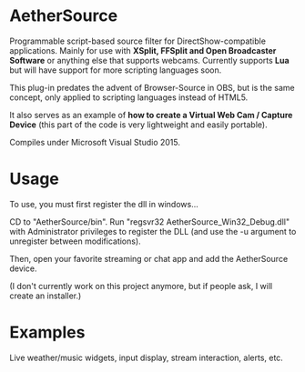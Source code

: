 # AetherSource
Programmable script-based source filter for DirectShow-compatible applications. Mainly for use with **XSplit, FFSplit and Open Broadcaster Software** or anything else that supports webcams. Currently supports **Lua** but will have support for more scripting languages soon.

This plug-in predates the advent of Browser-Source in OBS, but is the same concept, only applied to scripting languages instead of HTML5.

It also serves as an example of **how to create a Virtual Web Cam / Capture Device** (this part of the code is very lightweight and easily portable).

Compiles under Microsoft Visual Studio 2015.

# Usage
To use, you must first register the dll in windows...

CD to "AetherSource/bin".
Run "regsvr32 AetherSource_Win32_Debug.dll" with Administrator privileges to register the DLL (and use the -u argument to unregister between modifications).

Then, open your favorite streaming or chat app and add the AetherSource device.

(I don't currently work on this project anymore, but if people ask, I will create an installer.)

# Examples
Live weather/music widgets, input display, stream interaction, alerts, etc.
